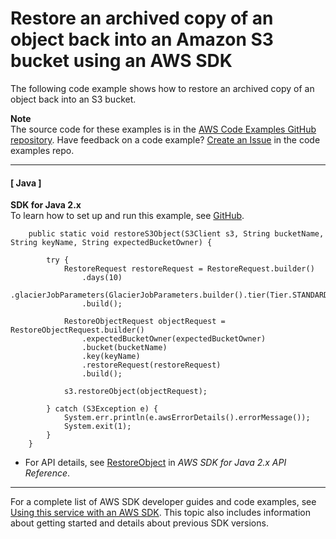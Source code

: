 # Restore an archived copy of an object back into an Amazon S3 bucket using an AWS SDK<a name="example_s3_RestoreObject_section"></a>

The following code example shows how to restore an archived copy of an object back into an S3 bucket\.

**Note**  
The source code for these examples is in the [AWS Code Examples GitHub repository](https://github.com/awsdocs/aws-doc-sdk-examples)\. Have feedback on a code example? [Create an Issue](https://github.com/awsdocs/aws-doc-sdk-examples/issues/new/choose) in the code examples repo\. 

------
#### [ Java ]

**SDK for Java 2\.x**  
 To learn how to set up and run this example, see [GitHub](https://github.com/awsdocs/aws-doc-sdk-examples/tree/main/javav2/example_code/s3#readme)\. 
  

```
    public static void restoreS3Object(S3Client s3, String bucketName, String keyName, String expectedBucketOwner) {

        try {
            RestoreRequest restoreRequest = RestoreRequest.builder()
                .days(10)
                .glacierJobParameters(GlacierJobParameters.builder().tier(Tier.STANDARD).build())
                .build();

            RestoreObjectRequest objectRequest = RestoreObjectRequest.builder()
                .expectedBucketOwner(expectedBucketOwner)
                .bucket(bucketName)
                .key(keyName)
                .restoreRequest(restoreRequest)
                .build();

            s3.restoreObject(objectRequest);

        } catch (S3Exception e) {
            System.err.println(e.awsErrorDetails().errorMessage());
            System.exit(1);
        }
    }
```
+  For API details, see [RestoreObject](https://docs.aws.amazon.com/goto/SdkForJavaV2/s3-2006-03-01/RestoreObject) in *AWS SDK for Java 2\.x API Reference*\. 

------

For a complete list of AWS SDK developer guides and code examples, see [Using this service with an AWS SDK](UsingAWSSDK.md#sdk-general-information-section)\. This topic also includes information about getting started and details about previous SDK versions\.
